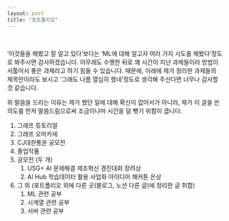```yaml
---
layout: post
title: "포트폴리오"
---
```


<br>

‘이것들을 해봤고 잘 알고 있다’보다는 ‘ML에 대해 알고자 여러 가지 시도를 해봤다’정도로 봐주시면 감사하겠습니다. 아무래도 수행한 뒤로 꽤 시간이 지난 과제들이라 방법이 서툴어서 좋은 과제라고 하기 힘들 수 있습니다. 때문에, 아래에 제가 정리한 과제들의 제목만이라도 보시고 ‘그래도 나름 열심히 했네’정도로 생각해 주신다면 너무나 감사할 것 같습니다.

위 말씀을 드리는 이유는 제가 했던 일에 대해 확신이 없어서가 아니라, 제가 이 글을 쓴 의도를 먼저 말씀드림으로써 조금이나마 시간을 덜 뺏기 위함이 큽니다.

1. 그래프 튜토리얼
2. 그래프 오마카세
3. CJ대한통운 공모전
4. 졸업작품
5. 공모전 (두 개)
    1. USG+ AI 문제해결 제조혁신 경진대회 장려상
    2. AI Hub 학습데이터 활용 사업화 아이디어 해커톤 은상
6. 그 외 (포트폴리오 외에 다른 곳(블로그, 노션 다른 글)에 정리한 글 취합)
    1. ML 관련 공부
    2. 시계열 관련 공부
    3. 서버 관련 공부

